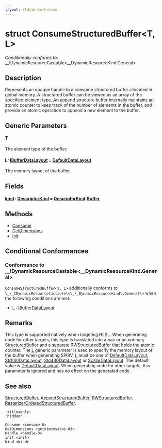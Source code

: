 ```yaml
---
layout: stdlib-reference
---
```


# struct ConsumeStructuredBuffer\<T, L\>

*Conditionally conforms to:* \_\_IDynamicResourceCastable\<\_\_DynamicResourceKind\.General\>

## Description

Represents an opaque handle to a consume structured buffer allocated in global memory.
A structured buffer can be viewed as an array of the specified element type.
An append structure buffer internally maintains an atomic counter to keep track of the number of elements in the buffer,
and provide an atomic operation to append a new element to the buffer.

## Generic Parameters

####  <a id="typeparam-T"></a>T
The element type of the buffer.

####  <a id="typeparam-L"></a>L: [IBufferDataLayout](../interfaces/ibufferdatalayout-017b/index) = [DefaultDataLayout](../types/defaultdatalayout-07b/index)
The memory layout of the buffer.


## Fields

####  <a id="decl-kind"></a>[kind]() : [DescriptorKind](../types/descriptorkind-0a/index) = [DescriptorKind](../types/descriptorkind-0a/index)\.[Buffer](../types/descriptorkind-0a/index#decl-Buffer)

## Methods

* [Consume](../consume-0)
* [GetDimensions](../getdimensions-03)
* [init](../init)

## Conditional Conformances

### Conformance to \_\_IDynamicResourceCastable\<\_\_DynamicResourceKind\.General\>
`ConsumeStructuredBuffer<T, L>` additionally conforms to `\_\_IDynamicResourceCastable\<\_\_DynamicResourceKind\.General\>` when the following conditions are met:

  * [L](index#typeparam-L) : [IBufferDataLayout](../interfaces/ibufferdatalayout-017b/index)
## Remarks


This type is supported natively when targeting HLSL.
When generating code for other targets, this type is translated into a pair or an ordinary <span class='code'><a href="../types/structuredbuffer-0a/index" class="code_type">StructuredBuffer</a></span> and
a separate <span class='code'><a href="../types/rwstructuredbuffer-012c/index" class="code_type">RWStructuredBuffer</a></span> that holds the atomic counter.
The <span class='code'><a href="index#typeparam-L" class="code_type">L</a></span> generic parameter is used to specify the memory layout of the buffer when
generating SPIRV.
<span class='code'><a href="index#typeparam-L" class="code_type">L</a></span> must be one of <span class='code'><a href="../types/defaultdatalayout-07b/index" class="code_type">DefaultDataLayout</a></span>, <span class='code'><a href="../types/std140datalayout-06a/index" class="code_type">Std140DataLayout</a></span>, <span class='code'><a href="../types/std430datalayout-06a/index" class="code_type">Std430DataLayout</a></span> or <span class='code'><a href="../types/scalardatalayout-06a/index" class="code_type">ScalarDataLayout</a></span>.
The default value is <span class='code'><a href="../types/defaultdatalayout-07b/index" class="code_type">DefaultDataLayout</a></span>.
When generating code for other targets, this parameter is ignored and has no effect on the generated code.

## See also

<span class='code'><a href="../types/structuredbuffer-0a/index" class="code_type">StructuredBuffer</a></span>, <span class='code'><a href="../types/appendstructuredbuffer-06g/index" class="code_type">AppendStructuredBuffer</a></span>, <span class='code'><a href="../types/rwstructuredbuffer-012c/index" class="code_type">RWStructuredBuffer</a></span>, <span class='code'><a href="../types/rasterizerorderedstructuredbuffer-0ahr/index" class="code_type">RasterizerOrderedStructuredBuffer</a></span>.



```{toctree}
:titlesonly:
:hidden:

Consume <consume-0>
GetDimensions <getdimensions-03>
Handle <handle-0>
init <init>
kind <kind>
```
